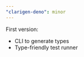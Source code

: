 ```yaml
---
"clarigen-deno": minor
---
```


First version:

- CLI to generate types
- Type-friendly test runner
